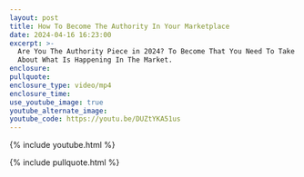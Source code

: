 ```yaml
---
layout: post
title: How To Become The Authority In Your Marketplace
date: 2024-04-16 16:23:00
excerpt: >-
  Are You The Authority Piece in 2024? To Become That You Need To Take A Stand
  About What Is Happening In The Market.
enclosure:
pullquote:
enclosure_type: video/mp4
enclosure_time:
use_youtube_image: true
youtube_alternate_image:
youtube_code: https://youtu.be/DUZtYKA51us
---
```

{% include youtube.html %}

{% include pullquote.html %}